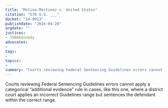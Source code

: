 ```yaml
---
title: "Molina-Martinez v. United States"
citation: "578 U.S. ___"
docket: "14-8913"
publishdate: "2016-04-20"
argdate: ""
justices:
- 1988kennedy
advocates:
- 
tags:
- 
topics:
- 
summary: "Courts reviewing Federal Sentencing Guidelines errors cannot apply a categorical “additional evidence” rule in cases, like this one, where a district court applies an incorrect Guidelines range but sentences the defendant within the correct range."
---
```

Courts reviewing Federal Sentencing Guidelines errors cannot apply a categorical “additional evidence” rule in cases, like this one, where a district court applies an incorrect Guidelines range but sentences the defendant within the correct range.


